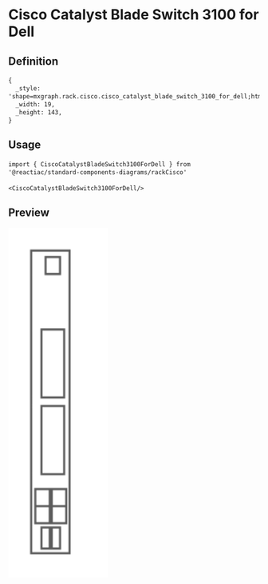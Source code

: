 # Cisco Catalyst Blade Switch 3100 for Dell

## Definition

```
{
  _style: 'shape=mxgraph.rack.cisco.cisco_catalyst_blade_switch_3100_for_dell;html=1;labelPosition=right;align=left;spacingLeft=15;dashed=0;shadow=0;fillColor=#ffffff;',
  _width: 19,
  _height: 143,
}
```

## Usage

```
import { CiscoCatalystBladeSwitch3100ForDell } from '@reactiac/standard-components-diagrams/rackCisco'

<CiscoCatalystBladeSwitch3100ForDell/>
```

## Preview

<img src="./cisco-catalyst-blade-switch-3100-for-dell.png" width="200"/>
